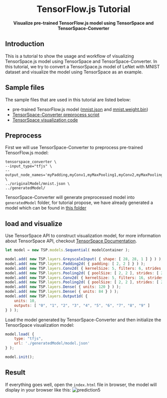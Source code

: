 <h1 align=center>TensorFlow.js Tutorial</h1>
<p align=center><b>Visualize pre-trained TensorFlow.js model using TensorSpace and TensorSpace-Converter</b></p>

## Introduction

This is a tutorial to show the usage and workflow of visualizing TensorSpace.js model using TensorSpace and TensorSpace-Converter. In this tutorial, we try to convert a TensorSpace.js model of LeNet with MNIST dataset and visualize the model using TensorSpace as an example.

## Sample files

The sample files that are used in this tutorial are listed below:

* pre-trained TensorFlow.js model ([mnist.json](https://github.com/tensorspace-team/tensorspace-converter/blob/master/examples/tfjs/originalModel/mnist.json) and [mnist.weight.bin](https://github.com/tensorspace-team/tensorspace-converter/blob/master/examples/tfjs/originalModel/mnist.weights.bin))
* [TensorSpace-Converter preprocess script](https://github.com/tensorspace-team/tensorspace-converter/blob/master/examples/tfjs/script/converter.sh)
* [TensorSpace visualization code](https://github.com/tensorspace-team/tensorspace-converter/blob/master/examples/tfjs/index.html)

## Preprocess

First we will use TensorSpace-Converter to preprocess pre-trained TensorFlow.js model:
```shell
tensorspace_converter \
--input_type="tfjs" \
--output_node_names='myPadding,myConv1,myMaxPooling1,myConv2,myMaxPooling2,myDense1,myDense2,myDense3' \
../originalModel/mnist.json \
../generatedModel/
```

TensorSpace-Converter will generate preprocessed model into `generatedModel` folder, for tutorial propose, we have already generated a model which can be found in [this folder](https://github.com/tensorspace-team/tensorspace-converter/tree/master/examples/tfjs/generatedModel)

## load and visualize

Use TensorSpace API to construct visualization model, for more information about TensorSpace API, checkout [TensorSpace Documentation](https://tensorspace.org/html/docs/startIntro.html).
```javascript
let model = new TSP.models.Sequential( modelContainer );

model.add( new TSP.layers.GreyscaleInput( { shape: [ 28, 28, 1 ] } ) );
model.add( new TSP.layers.Padding2d( { padding: [ 2, 2 ] } ) );
model.add( new TSP.layers.Conv2d( { kernelSize: 5, filters: 6, strides: 1 } ) );
model.add( new TSP.layers.Pooling2d( { poolSize: [ 2, 2 ], strides: [ 2, 2 ] } ) );
model.add( new TSP.layers.Conv2d( { kernelSize: 5, filters: 16, strides: 1 } ) );
model.add( new TSP.layers.Pooling2d( { poolSize: [ 2, 2 ], strides: [ 2, 2 ] } ) );
model.add( new TSP.layers.Dense( { units: 120 } ) );
model.add( new TSP.layers.Dense( { units: 84 } ) );
model.add( new TSP.layers.Output1d( {
    units: 10,
    outputs: [ "0", "1", "2", "3", "4", "5", "6", "7", "8", "9" ]
} ) );
```

Load the model generated by TensorSpace-Converter and then initialize the TensorSpace visualization model:
```javascript
model.load( {
    type: "tfjs",
    url: './generatedModel/model.json'
} );

model.init();
```

## Result

If everything goes well, open the `index.html` file in browser, the model will display in your browser like this:
![prediction5](https://github.com/tensorspace-team/tensorspace/blob/master/assets/HelloWorld_5.jpg)
